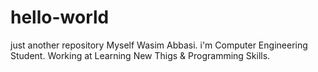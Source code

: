 # hello-world
just another repository
Myself Wasim Abbasi.
i'm Computer Engineering Student.
Working at Learning New Thigs & Programming Skills.
